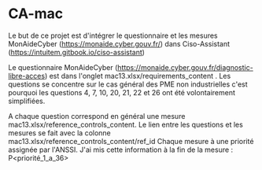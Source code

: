 # CA-mac
Le but de ce projet est d'intégrer le questionnaire et les mesures MonAideCyber (https://monaide.cyber.gouv.fr/) dans Ciso-Assistant (https://intuitem.gitbook.io/ciso-assistant)

Le questionnaire MonAideCyber (https://monaide.cyber.gouv.fr/diagnostic-libre-acces) est dans l'onglet mac13.xlsx/requirements_content . Les questions se concentre sur le cas général des PME non industrielles c'est pourquoi les questions 4, 7, 10, 20, 21, 22 et 26 ont été volontairement simplifiées.

A chaque question correspond en général une mesure mac13.xlsx/reference_controls_content. Le lien entre les questions et les mesures se fait avec la colonne mac13.xlsx/reference_controls_content/ref_id
Chaque mesure à une priorité assignée par l'ANSSI. J'ai mis cette information à la fin de la mesure : P<priorité_1_a_36>
